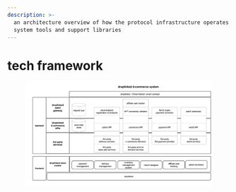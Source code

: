 ```yaml
---
description: >-
  an architecture overview of how the protocol infrastructure operates with the
  system tools and support libraries
---
```


# tech framework

<figure><img src=".gitbook/assets/Screen Shot 2023-03-26 at 12.17.23 PM.png" alt=""><figcaption></figcaption></figure>

